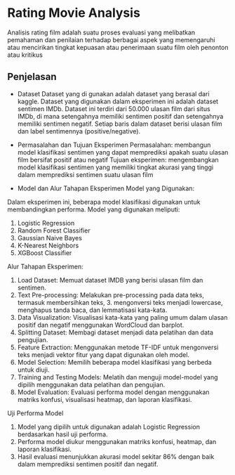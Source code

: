 # Rating Movie Analysis

Analisis rating film adalah suatu proses evaluasi yang melibatkan pemahaman dan penilaian terhadap berbagai aspek yang memengaruhi atau mencirikan tingkat kepuasan atau penerimaan suatu film oleh penonton atau kritikus

## Penjelasan

- Dataset
Dataset yang di gunakan adalah dataset yang berasal dari kaggle. Dataset yang digunakan dalam eksperimen ini adalah dataset sentimen IMDb. Dataset ini terdiri dari 50.000 ulasan film dari situs IMDb, di mana setengahnya memiliki sentimen positif dan setengahnya memiliki sentimen negatif. Setiap baris dalam dataset berisi ulasan film dan label sentimennya (positive/negative).

- Permasalahan dan Tujuan Eksperimen
Permasalahan: membangun model klasifikasi sentimen yang dapat memprediksi apakah suatu ulasan film bersifat positif atau negatif
Tujuan eksperimen: mengembangkan model klasifikasi sentimen yang memiliki tingkat akurasi yang tinggi dalam memprediksi sentimen suatu ulasan film
- Model dan Alur Tahapan Eksperimen
Model yang Digunakan:

Dalam eksperimen ini, beberapa model klasifikasi digunakan untuk membandingkan performa. Model yang digunakan meliputi:
1. Logistic Regression
2. Random Forest Classifier
3. Gaussian Naive Bayes
4. K-Nearest Neighbors
5. XGBoost Classifier

Alur Tahapan Eksperimen:
1. Load Dataset: Memuat dataset IMDB yang berisi ulasan film dan sentimen.
2. Text Pre-processing: Melakukan pre-processing pada data teks, termasuk membersihkan teks, 3. mengonversi teks menjadi lowercase, menghapus tanda baca, dan lemmatisasi kata-kata.
4. Data Visualization: Visualisasi kata-kata yang paling umum dalam ulasan positif dan negatif menggunakan WordCloud dan barplot.
5. Splitting Dataset: Membagi dataset menjadi data pelatihan dan data pengujian.
6. Feature Extraction: Menggunakan metode TF-IDF untuk mengonversi teks menjadi vektor fitur yang dapat digunakan oleh model.
7. Model Selection: Memilih beberapa model klasifikasi yang berbeda untuk diuji.
8. Training and Testing Models: Melatih dan menguji model-model yang dipilih menggunakan data pelatihan dan pengujian.
9. Model Evaluation: Evaluasi performa model dengan menggunakan matriks konfusi, visualisasi heatmap, dan laporan klasifikasi.

Uji Performa Model
1. Model yang dipilih untuk digunakan adalah Logistic Regression berdasarkan hasil uji performa.
2. Performa model diukur menggunakan matriks konfusi, heatmap, dan laporan klasifikasi.
3. Hasil evaluasi menunjukkan akurasi model sekitar 86% dengan baik dalam memprediksi sentimen positif dan negatif.
